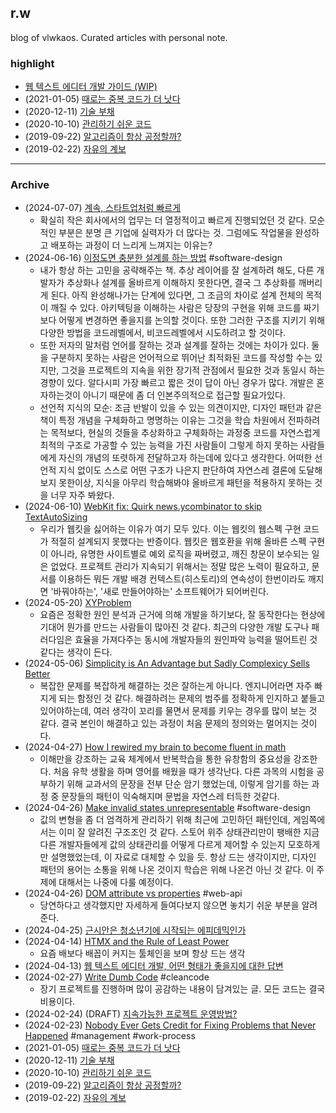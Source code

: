 ## r.w

blog of vlwkaos.
Curated articles with personal note.

### highlight

- [웹 텍스트 에디터 개발 가이드 (WIP)](notes/웹%20텍스트%20에디터%20개발%20가이드.md)
- (2021-01-05) [때로는 중복 코드가 더 낫다](notes/때로는%20중복%20코드가%20더%20낫다.md)
- (2020-12-11) [기술 부채](notes/기술%20부채.md)
- (2020-10-10) [관리하기 쉬운 코드](notes/관리하기%20쉬운%20코드.md)
- (2019-09-22) [알고리즘이 항상 공정할까?](notes/알고리즘이%20항상%20공정할까?.md)
- (2019-02-22) [자유의 계보](notes/자유의%20계보.md)

---

### Archive

- (2024-07-07) [계속, 스타트업처럼 빠르게](https://newsletter.posthog.com/p/the-magic-of-small-engineering-teams)
	- 확실히 작은 회사에서의 업무는 더 열정적이고 빠르게 진행되었던 것 같다. 모순적인 부분은 분명 큰 기업에 실력자가 더 많다는 것. 그럼에도 작업물을 완성하고 배포하는 과정이 더 느리게 느껴지는 이유는?
- (2024-06-16) [이정도면 충분한 설계를 하는 방법](https://www.georgefairbanks.com/book/) #software-design
	- 내가 항상 하는 고민을 공략해주는 책. 추상 레이어를 잘 설계하려 해도, 다른 개발자가 추상화나 설계를 올바르게 이해하지 못한다면, 결국 그 추상화를 깨버리게 된다. 아직 완성해나가는 단계에 있다면, 그 조금의 차이로 설계 전체의 목적이 깨질 수 있다. 아키텍팅을 이해하는 사람은 당장의 구현을 위해 코드를 짜기보다 어떻게 변경하면 좋을지를 논의할 것이다. 또한 그러한 구조를 지키기 위해 다양한 방법을 코드레벨에서, 비코드레벨에서 시도하려고 할 것이다.
	- 또한 저자의 말처럼 언어를 잘하는 것과 설계를 잘하는 것에는 차이가 있다. 둘을 구분하지 못하는 사람은 언어적으로 뛰어난 최적화된 코드를 작성할 수는 있지만, 그것을 프로젝트의 지속을 위한 장기적 관점에서 필요한 것과 동일시 하는 경향이 있다. 알다시피 가장 빠르고 짧은 것이 답이 아닌 경우가 많다. 개발은 혼자하는것이 아니기 때문에 좀 더 인본주의적으로 접근할 필요가있다.
	- 선언적 지식의 모순: 조금 반발이 있을 수 있는 의견이지만, 디자인 패턴과 같은 책이 특정 개념을 구체화하고 명명하는 이유는 그것을 학습 차원에서 전파하려는 목적보다, 현실의 것들을 추상화하고 구체화하는 과정중 코드를 자연스럽게 최적의 구조로 가공할 수 있는 능력을 가진 사람들이 그렇게 하지 못하는 사람들에게 자신의 개념의 또렷하게 전달하고자 하는데에 있다고 생각한다. 어떠한 선언적 지식 없이도 스스로 어떤 구조가 나은지 판단하여 자연스레 결론에 도달해보지 못한이상, 지식을 아무리 학습해봐야 올바르게 패턴을 적용하지 못하는 것을 너무 자주 봐왔다.
- (2024-06-10) [WebKit fix: Quirk news.ycombinator to skip TextAutoSizing](https://news.ycombinator.com/item?id=40631439)
	- 우리가 웹킷을 싫어하는 이유가 여기 모두 있다. 이는 웹킷의 웹스펙 구현 코드가 적절히 설계되지 못했다는 반증이다. 웹킷은 웹호환을 위해 올바른 스펙 구현이 아니라, 유명한 사이트별로 예외 로직을 짜버렸고, 깨진 창문이 보수되는 일은 없었다. 프로젝트 관리가 지속되기 위해서는 정말 많은 노력이 필요하고, 문서를 이용하든 뭐든 개발 배경 컨텍스트(히스토리)의 연속성이 한번이라도 깨지면 '바꿔야하는', '새로 만들어야하는' 소프트웨어가 되어버린다. 
- (2024-05-20) [XYProblem](http://mywiki.wooledge.org/XyProblem)
	- 요즘은 정확한 원인 분석과 근거에 의해 개발을 하기보다, 잘 동작한다는 현상에 기대어 뭔가를 만드는 사람들이 많아진 것 같다. 최근의 다양한 개발 도구나 패러다임은 효율을 가져다주는 동시에 개발자들의 원인파악 능력을 떨어트린 것 같다는 생각이 든다.
- (2024-05-06) [Simplicity is An Advantage but Sadly Complexicy Sells Better](https://eugeneyan.com/writing/simplicity/)
	- 복잡한 문제를 복잡하게 해결하는 것은 잘하는게 아니다. 엔지니어라면 자주 빠지게 되는 함정인 것 같다. 해결하려는 문제의 범주를 정확하게 인지하고 붙들고 있어야하는데, 여러 생각이 꼬리를 물면서 문제를 키우는 경우를 많이 보는 것 같다. 결국 본인이 해결하고 있는 과정이 처음 문제의 정의와는 멀어지는 것이다.
- (2024-04-27) [How I rewired my brain to become fluent in math](https://nautil.us/how-i-rewired-my-brain-to-become-fluent-in-math-235085/)
	- 이해만을 강조하는 교육 체계에서 반복학습을 통한 유창함의 중요성을 강조한다. 처음 유학 생활을 하며 영어를 배웠을 때가 생각난다. 다른 과목의 시험을 공부하기 위해 교과서의 문장을 전부 단순 암기 했었는데, 이렇게 암기를 하는 과정 중 문장들의 패턴이 익숙해지며 문법을 자연스레 터득한 것같다.
- (2024-04-26) [Make invalid states unrepresentable](https://geeklaunch.io/blog/make-invalid-states-unrepresentable/) #software-design 
	- 값의 변형을 좀 더 엄격하게 관리하기 위해 최근에 고민하던 패턴인데, 게임쪽에서는 이미 잘 알려진 구조조인 것 같다. 스토어 위주 상태관리만이 팽배한 지금 다른 개발자들에게 값의 상태관리를 어떻게 다르게 제어할 수 있는지 모호하게만 설명했었는데, 이 자료로 대체할 수 있을 듯. 항상 드는 생각이지만, 디자인 패턴의 용어는 소통을 위해 나온 것이지 학습은 위해 나온건 아닌 것 같다. 이 주제에 대해서는 나중에 다룰 예정이다.
- (2024-04-26) [DOM attribute vs properties](https://jakearchibald.com/2024/attributes-vs-properties/) #web-api
	- 당연하다고 생각했지만 자세하게 들여다보지 않으면 놓치기 쉬운 부분을 알려준다.
- (2024-04-25) [근시안은 청소년기에 시작되는 에피데믹인가](https://theconversation.com/nearsightedness-is-at-epidemic-levels-and-the-problem-begins-in-childhood-225255)
- (2024-04-14) [HTMX and the Rule of Least Power](https://blog.gypsydave5.com/posts/2024/4/12/htmx-and-the-rule-of-least-power/)
	- 요즘 배보다 배꼽이 커지는 툴체인을 보며 항상 드는 생각
- (2024-04-13) [웹 텍스트 에디터 개발, 어떤 형태가 좋을지에 대한 답변](notes/웹%20텍스트%20에디터%20개발,%20어떤%20형태가%20좋을지에%20대한%20답변.md)
- (2024-02-27) [Write Dumb Code](https://matthewrocklin.com/write-dumb-code.html) #cleancode
	- 장기 프로젝트를 진행하며 많이 공감하는 내용이 담겨있는 글. 모든 코드는 결국 비용이다.
- (2024-02-24) (DRAFT) [지속가능한 프로젝트 운영방법?](notes/지속가능한%20프로젝트%20운영방법?.md)
- (2024-02-23) [Nobody Ever Gets Credit for Fixing Problems that Never Happened](https://web.mit.edu/nelsonr/www/Repenning=Sterman_CMR_su01_.pdf) #management #work-process
- (2021-01-05) [때로는 중복 코드가 더 낫다](notes/때로는%20중복%20코드가%20더%20낫다.md)
- (2020-12-11) [기술 부채](notes/기술%20부채.md)
- (2020-10-10) [관리하기 쉬운 코드](notes/관리하기%20쉬운%20코드.md)
- (2019-09-22) [알고리즘이 항상 공정할까?](notes/알고리즘이%20항상%20공정할까?.md)
- (2019-02-22) [자유의 계보](notes/자유의%20계보.md)